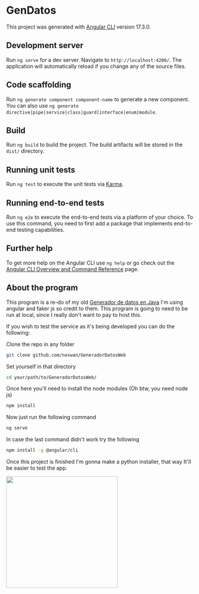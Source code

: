 # GenDatos

This project was generated with [Angular CLI](https://github.com/angular/angular-cli) version 17.3.0.

## Development server

Run `ng serve` for a dev server. Navigate to `http://localhost:4200/`. The application will automatically reload if you change any of the source files.

## Code scaffolding

Run `ng generate component component-name` to generate a new component. You can also use `ng generate directive|pipe|service|class|guard|interface|enum|module`.

## Build

Run `ng build` to build the project. The build artifacts will be stored in the `dist/` directory.

## Running unit tests

Run `ng test` to execute the unit tests via [Karma](https://karma-runner.github.io).

## Running end-to-end tests

Run `ng e2e` to execute the end-to-end tests via a platform of your choice. To use this command, you need to first add a package that implements end-to-end testing capabilities.

## Further help

To get more help on the Angular CLI use `ng help` or go check out the [Angular CLI Overview and Command Reference](https://angular.io/cli) page.


## About the program

This program is a re-do of my old [Generador de datos en Java](https://github.com/NexWan/Generador-de-datos)
I'm using angular and faker js so credit to them.
This program is going to need to be run at local, since I really don't want to pay to host this.

If you wish to test the service as it's being developed you can do the following:

Clone the repo in any folder
```bash
git clone github.com/nexwan/GeneradorDatosWeb
```
Set yourself in that directory
```bash
cd your/path/to/GeneradorDatosWeb/
```
Once here you'll need to install the node modules
(Oh btw, you need node js)
```bash
npm install
```
Now just run the following command
```bash
ng serve
```
In case the last command didn't work try the following
```bash
npm install -g @angular/cli
```

Once this project is finished I'm gonna make a python installer, that way It'll be easier to test the app.

<img src="https://external-content.duckduckgo.com/iu/?u=https%3A%2F%2Fanimemangastore.com%2Fwp-content%2Fuploads%2F2022%2F01%2Fgarfield-stuffed-animals-768x768.jpg&f=1&nofb=1&ipt=a4774f15392ea7cec1132d8a2969e7c7ab0ed96222990c0be726edd41140711c&ipo=images" width=300></img>